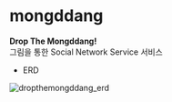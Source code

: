 # mongddang

<b>Drop The Mongddang!</b> <br>
그림을 통한 Social Network Service 서비스

- ERD

![dropthemongddang_erd](https://user-images.githubusercontent.com/103879030/195984940-13d3333b-bafc-4080-8880-9ca2e72c678a.png)
